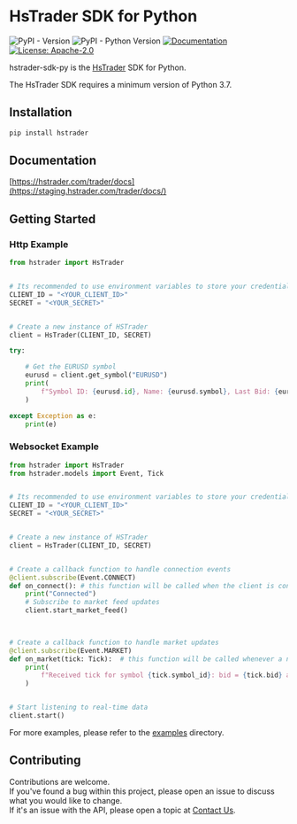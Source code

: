 # HsTrader SDK for Python

![PyPI - Version](https://img.shields.io/pypi/v/hstrader)
![PyPI - Python Version](https://img.shields.io/pypi/pyversions/hstrader)
[![Documentation](https://img.shields.io/badge/docs-latest-blue)](https://staging.hstrader.com/trader/docs/)
[![License: Apache-2.0](https://img.shields.io/badge/License-Apache%202.0-blue.svg)](https://opensource.org/licenses/Apache-2.0)


hstrader-sdk-py is the [HsTrader](https://hstrader.com) SDK for Python.

The HsTrader SDK requires a minimum version of Python 3.7.

## Installation

```bash
pip install hstrader
```

## Documentation

[https://hstrader.com/trader/docs](https://staging.hstrader.com/trader/docs/)

## Getting Started

### Http Example

```python
from hstrader import HsTrader


# Its recommended to use environment variables to store your credentials
CLIENT_ID = "<YOUR_CLIENT_ID>"
SECRET = "<YOUR_SECRET>"


# Create a new instance of HSTrader
client = HsTrader(CLIENT_ID, SECRET)

try:

    # Get the EURUSD symbol
    eurusd = client.get_symbol("EURUSD")
    print(
        f"Symbol ID: {eurusd.id}, Name: {eurusd.symbol}, Last Bid: {eurusd.last_bid}, Last Ask: {eurusd.last_ask}"
    )

except Exception as e:
    print(e)


```

### Websocket Example

```python
from hstrader import HsTrader
from hstrader.models import Event, Tick


# Its recommended to use environment variables to store your credentials
CLIENT_ID = "<YOUR_CLIENT_ID>"
SECRET = "<YOUR_SECRET>"


# Create a new instance of HSTrader
client = HsTrader(CLIENT_ID, SECRET)


# Create a callback function to handle connection events
@client.subscribe(Event.CONNECT)
def on_connect(): # this function will be called when the client is connected to the server
    print("Connected")
    # Subscribe to market feed updates
    client.start_market_feed()
    


# Create a callback function to handle market updates
@client.subscribe(Event.MARKET)
def on_market(tick: Tick):  # this function will be called whenever a new market update is received
    print(
        f"Received tick for symbol {tick.symbol_id}: bid = {tick.bid} ask = {tick.ask}"
    )


# Start listening to real-time data
client.start()


```

For more examples, please refer to the [examples](https://github.com/hstrader/hstrader-sdk-py/tree/main/examples) directory.
## Contributing

Contributions are welcome.<br/>
If you've found a bug within this project, please open an issue to discuss what you would like to change.<br/>
If it's an issue with the API, please open a topic at [Contact Us]().
